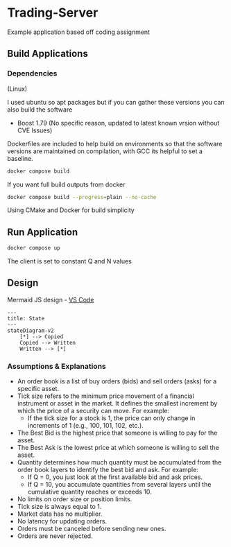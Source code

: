 # Trading-Server

Example application based off coding assignment

## Build Applications

### Dependencies

(Linux)

I used ubuntu so apt packages but if you can gather these versions you can also build the software

- Boost 1.79 (No specific reason, updated to latest known vrsion without CVE Issues)

Dockerfiles are included to help build on environments so that the software versions are maintained on compilation, with GCC its helpful to set a baseline.

```bash
docker compose build
```

If you want full build outputs from docker
```bash
docker compose build --progress=plain --no-cache
```

Using CMake and Docker for build simplicity

## Run Application

```bash
docker compose up
```

The client is set to constant Q and N values

## Design

Mermaid JS design - [VS Code](https://marketplace.visualstudio.com/items?itemName=bierner.markdown-mermaid)

```mermaid
---
title: State
---
stateDiagram-v2
    [*] --> Copied
    Copied --> Written
    Written --> [*]
```

### Assumptions & Explanations

- An order book is a list of buy orders (bids) and sell orders (asks) for a specific asset.
- Tick size refers to the minimum price movement of a financial instrument or asset in the market. It defines the smallest increment by which the price of a security can move. For example:
  - If the tick size for a stock is 1, the price can only change in increments of 1 (e.g., 100, 101, 102, etc.).
- The Best Bid is the highest price that someone is willing to pay for the asset.
- The Best Ask is the lowest price at which someone is willing to sell the asset.
- Quantity determines how much quantity must be accumulated from the order book layers to identify the best bid and ask. For example:
  - If Q = 0, you just look at the first available bid and ask prices.
  - If Q = 10, you accumulate quantities from several layers until the cumulative quantity reaches or exceeds 10.
- No limits on order size or position limits.
- Tick size is always equal to 1.
- Market data has no multiplier.
- No latency for updating orders.
- Orders must be canceled before sending new ones.
- Orders are never rejected.